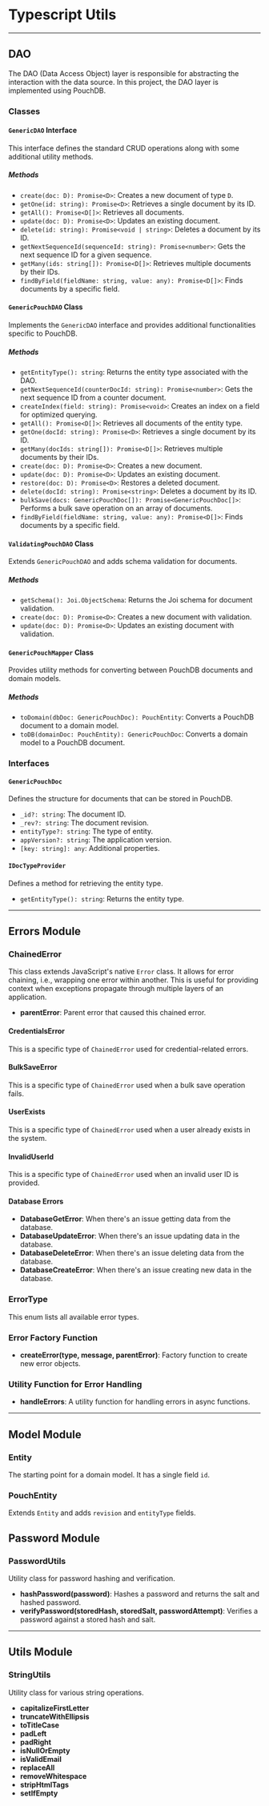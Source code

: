 # Typescript Utils
___
## DAO

The DAO (Data Access Object) layer is responsible for abstracting the interaction with the data source. In this project, the DAO layer is implemented using PouchDB.

### Classes

#### `GenericDAO` Interface

This interface defines the standard CRUD operations along with some additional utility methods.

##### Methods

- `create(doc: D): Promise<D>`: Creates a new document of type `D`.
- `getOne(id: string): Promise<D>`: Retrieves a single document by its ID.
- `getAll(): Promise<D[]>`: Retrieves all documents.
- `update(doc: D): Promise<D>`: Updates an existing document.
- `delete(id: string): Promise<void | string>`: Deletes a document by its ID.
- `getNextSequenceId(sequenceId: string): Promise<number>`: Gets the next sequence ID for a given sequence.
- `getMany(ids: string[]): Promise<D[]>`: Retrieves multiple documents by their IDs.
- `findByField(fieldName: string, value: any): Promise<D[]>`: Finds documents by a specific field.

#### `GenericPouchDAO` Class

Implements the `GenericDAO` interface and provides additional functionalities specific to PouchDB.

##### Methods

- `getEntityType(): string`: Returns the entity type associated with the DAO.
- `getNextSequenceId(counterDocId: string): Promise<number>`: Gets the next sequence ID from a counter document.
- `createIndex(field: string): Promise<void>`: Creates an index on a field for optimized querying.
- `getAll(): Promise<D[]>`: Retrieves all documents of the entity type.
- `getOne(docId: string): Promise<D>`: Retrieves a single document by its ID.
- `getMany(docIds: string[]): Promise<D[]>`: Retrieves multiple documents by their IDs.
- `create(doc: D): Promise<D>`: Creates a new document.
- `update(doc: D): Promise<D>`: Updates an existing document.
- `restore(doc: D): Promise<D>`: Restores a deleted document.
- `delete(docId: string): Promise<string>`: Deletes a document by its ID.
- `bulkSave(docs: GenericPouchDoc[]): Promise<GenericPouchDoc[]>`: Performs a bulk save operation on an array of documents.
- `findByField(fieldName: string, value: any): Promise<D[]>`: Finds documents by a specific field.

#### `ValidatingPouchDAO` Class

Extends `GenericPouchDAO` and adds schema validation for documents.

##### Methods

- `getSchema(): Joi.ObjectSchema`: Returns the Joi schema for document validation.
- `create(doc: D): Promise<D>`: Creates a new document with validation.
- `update(doc: D): Promise<D>`: Updates an existing document with validation.

#### `GenericPouchMapper` Class

Provides utility methods for converting between PouchDB documents and domain models.

##### Methods

- `toDomain(dbDoc: GenericPouchDoc): PouchEntity`: Converts a PouchDB document to a domain model.
- `toDB(domainDoc: PouchEntity): GenericPouchDoc`: Converts a domain model to a PouchDB document.

### Interfaces

#### `GenericPouchDoc`

Defines the structure for documents that can be stored in PouchDB.

- `_id?: string`: The document ID.
- `_rev?: string`: The document revision.
- `entityType?: string`: The type of entity.
- `appVersion?: string`: The application version.
- `[key: string]: any`: Additional properties.

#### `IDocTypeProvider`

Defines a method for retrieving the entity type.

- `getEntityType(): string`: Returns the entity type.

___

## Errors Module

### ChainedError
This class extends JavaScript's native `Error` class. It allows for error chaining, i.e., wrapping one error within another. This is useful for providing context when exceptions propagate through multiple layers of an application.

- **parentError**: Parent error that caused this chained error.

#### CredentialsError
This is a specific type of `ChainedError` used for credential-related errors.

#### BulkSaveError
This is a specific type of `ChainedError` used when a bulk save operation fails.

#### UserExists
This is a specific type of `ChainedError` used when a user already exists in the system.

#### InvalidUserId
This is a specific type of `ChainedError` used when an invalid user ID is provided.

#### Database Errors
- **DatabaseGetError**: When there's an issue getting data from the database.
- **DatabaseUpdateError**: When there's an issue updating data in the database.
- **DatabaseDeleteError**: When there's an issue deleting data from the database.
- **DatabaseCreateError**: When there's an issue creating new data in the database.

### ErrorType
This enum lists all available error types.

### Error Factory Function
- **createError(type, message, parentError)**: Factory function to create new error objects.

### Utility Function for Error Handling
- **handleErrors**: A utility function for handling errors in async functions.

___

## Model Module

### Entity
The starting point for a domain model. It has a single field `id`.

### PouchEntity
Extends `Entity` and adds `revision` and `entityType` fields.

## Password Module

### PasswordUtils
Utility class for password hashing and verification.

- **hashPassword(password)**: Hashes a password and returns the salt and hashed password.
- **verifyPassword(storedHash, storedSalt, passwordAttempt)**: Verifies a password against a stored hash and salt.

___

## Utils Module

### StringUtils
Utility class for various string operations.

- **capitalizeFirstLetter**
- **truncateWithEllipsis**
- **toTitleCase**
- **padLeft**
- **padRight**
- **isNullOrEmpty**
- **isValidEmail**
- **replaceAll**
- **removeWhitespace**
- **stripHtmlTags**
- **setIfEmpty**

